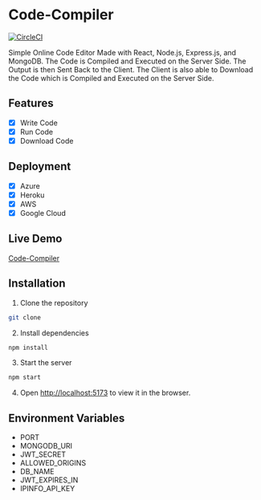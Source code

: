 # Code-Compiler

[![CircleCI](https://dl.circleci.com/status-badge/img/gh/AnkanSaha/Code-Compiler/tree/main.svg?style=svg)](https://dl.circleci.com/status-badge/redirect/gh/AnkanSaha/Code-Compiler/tree/main)

Simple Online Code Editor Made with React, Node.js, Express.js, and MongoDB. The Code is Compiled and Executed on the Server Side. The Output is then Sent Back to the Client. The Client is also able to Download the Code which is Compiled and Executed on the Server Side.

## Features

- [x] Write Code
- [x] Run Code
- [x] Download Code

## Deployment

- [x] Azure
- [x] Heroku
- [x] AWS
- [x] Google Cloud

## Live Demo

[Code-Compiler](https://code.ankansaha.tech/)

## Installation

1. Clone the repository

```bash
git clone
```

2. Install dependencies

```bash
npm install
```

3. Start the server

```bash
npm start
```

4. Open [http://localhost:5173](http://localhost:5173) to view it in the browser.

## Environment Variables

- PORT
- MONGODB_URI
- JWT_SECRET
- ALLOWED_ORIGINS
- DB_NAME
- JWT_EXPIRES_IN
- IPINFO_API_KEY
